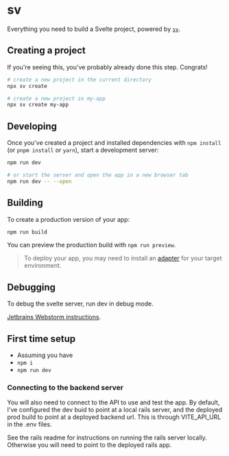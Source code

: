 # sv

Everything you need to build a Svelte project, powered by [`sv`](https://github.com/sveltejs/cli).

## Creating a project

If you're seeing this, you've probably already done this step. Congrats!

```bash
# create a new project in the current directory
npx sv create

# create a new project in my-app
npx sv create my-app
```

## Developing

Once you've created a project and installed dependencies with `npm install` (or `pnpm install` or `yarn`), start a development server:

```bash
npm run dev

# or start the server and open the app in a new browser tab
npm run dev -- --open
```

## Building

To create a production version of your app:

```bash
npm run build
```

You can preview the production build with `npm run preview`.

> To deploy your app, you may need to install an [adapter](https://svelte.dev/docs/kit/adapters) for your target environment.

## Debugging

To debug the svelte server, run dev in debug mode.

[Jetbrains Webstorm instructions](https://www.jetbrains.com/help/webstorm/svelte.html#ws_svelte_debug).





## First time setup

- Assuming you have
- ```npm i```
- ```npm run dev```

### Connecting to the backend server

You will also need to connect to the API to use and test the app.
By default, I've configured the dev buid to point at a local rails server, and the deployed prod build to point at a deployed backend url.  This is through VITE_API_URL in the .env files.

See the rails readme for instructions on running the rails server locally.  Otherwise you will need to point to the deployed rails app.


